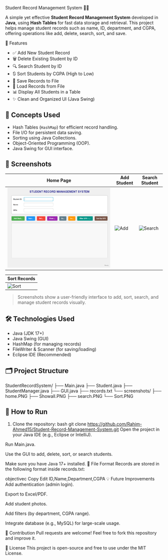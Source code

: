 Student Record Management System 🧑‍🎓

A simple yet effective **Student Record Management System** developed in **Java**, using **Hash Tables** for fast data storage and retrieval. This project helps manage student records such as name, ID, department, and CGPA, offering operations like add, delete, search, sort, and save.

📌 Features

- ✅ Add New Student Record
- 🗑️ Delete Existing Student by ID
- 🔍 Search Student by ID
- 🔃 Sort Students by CGPA (High to Low)
- 💾 Save Records to File
- 📂 Load Records from File
- 📊 Display All Students in a Table
- ✨ Clean and Organized UI (Java Swing)

## 🧠 Concepts Used

- Hash Tables (`HashMap`) for efficient record handling.
- File I/O for persistent data saving.
- Sorting using Java Collections.
- Object-Oriented Programming (OOP).
- Java Swing for GUI interface.

## 📸 Screenshots

| Home Page | Add Student | Search Student |
|----------|-------------|----------------|
| ![Home](DsLab/screenshot/home.PNG) | ![Add](screenshots/Showall.PNG) | ![Search](screenshots/search.PNG) |

| Sort Records |
|--------------|
| ![Sort](screenshots/Sort.PNG) |

> Screenshots show a user-friendly interface to add, sort, search, and manage student records visually.

## 🛠️ Technologies Used

- Java (JDK 17+)
- Java Swing (GUI)
- HashMap (for managing records)
- FileWriter & Scanner (for saving/loading)
- Eclipse IDE (Recommended)

## 🗂️ Project Structure
StudentRecordSystem/
├── Main.java
├── Student.java
├── StudentManager.java
├── GUI.java
├── records.txt
└── screenshots/
├── home.PNG
├── Showall.PNG
├── search.PNG
└── Sort.PNG

## 🚀 How to Run

1. Clone the repository:
   bash
   git clone https://github.com/Rahim-Ahmed15/Student-Record-Management-System.git
Open the project in your Java IDE (e.g., Eclipse or IntelliJ).

Run Main.java.

Use the GUI to add, delete, sort, or search students.

Make sure you have Java 17+ installed.
📁 File Format
Records are stored in the following format inside records.txt:

objectivec
Copy
Edit
ID,Name,Department,CGPA
💡 Future Improvements
Add authentication (admin login).

Export to Excel/PDF.

Add student photos.

Add filters (by department, CGPA range).

Integrate database (e.g., MySQL) for large-scale usage.

🤝 Contribution
Pull requests are welcome! Feel free to fork this repository and improve it.

📄 License
This project is open-source and free to use under the MIT License.
